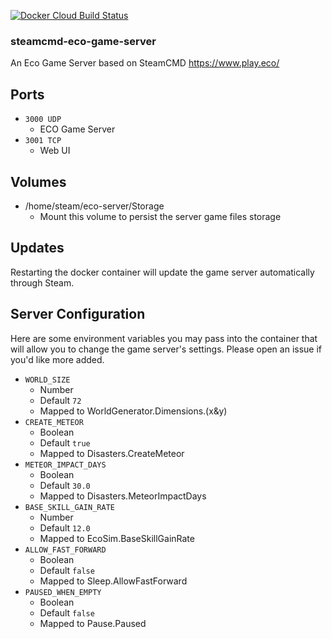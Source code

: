[![Docker Cloud Build Status](https://img.shields.io/docker/cloud/build/hoeney/steamcmd-eco-game-server)](https://hub.docker.com/repository/docker/hoeney/steamcmd-eco-game-server)
### steamcmd-eco-game-server
An Eco Game Server based on SteamCMD
https://www.play.eco/

## Ports 
- `3000 UDP`
  - ECO Game Server
- `3001 TCP`
  - Web UI
  
## Volumes
- /home/steam/eco-server/Storage
  - Mount this volume to persist the server game files storage

## Updates
Restarting the docker container will update the game server automatically through Steam.

## Server Configuration
Here are some environment variables you may pass into the container that will allow you to change the game server's settings. Please open an issue if you'd like more added.

- `WORLD_SIZE` 
  - Number
  - Default `72`
  - Mapped to WorldGenerator.Dimensions.(x&y)
- `CREATE_METEOR`
  - Boolean
  - Default `true`
  - Mapped to Disasters.CreateMeteor
- `METEOR_IMPACT_DAYS`
  - Boolean
  - Default `30.0`
  - Mapped to Disasters.MeteorImpactDays
- `BASE_SKILL_GAIN_RATE`
  - Number
  - Default `12.0`
  - Mapped to EcoSim.BaseSkillGainRate
- `ALLOW_FAST_FORWARD`
  - Boolean
  - Default `false`
  - Mapped to Sleep.AllowFastForward
- `PAUSED_WHEN_EMPTY`
  - Boolean
  - Default `false`
  - Mapped to Pause.Paused
